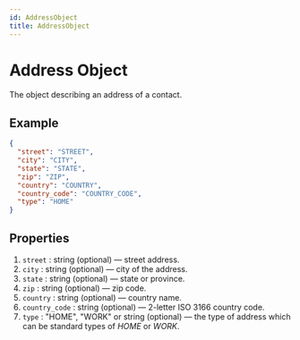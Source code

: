 ```yaml
---
id: AddressObject
title: AddressObject
---
```


# Address Object
The object describing an address of a contact.

## Example
```json
{
  "street": "STREET",
  "city": "CITY",
  "state": "STATE",
  "zip": "ZIP",
  "country": "COUNTRY",
  "country_code": "COUNTRY_CODE",
  "type": "HOME"
}
```

## Properties
1. `street` : string (optional) — street address.
2. `city` : string (optional) — city of the address.
3. `state` : string (optional) — state or province.
4. `zip` : string (optional) — zip code.
5. `country` : string (optional) — country name.
6. `country_code` : string (optional) — 2-letter ISO 3166 country code.
7. `type` : "HOME", "WORK" or string (optional) — the type of address which can be standard types of *HOME* or *WORK*.
